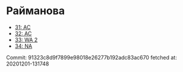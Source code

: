 # Райманова
- [31: AC](31.md)
- [32: AC](32.md)
- [33: WA 2](33.md)
- [34: NA](34.md)

Commit: 91323c8d9f7899e98018e26277b192adc83ac670
 fetched at: 20201201-131748

